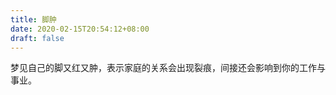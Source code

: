 ```yaml
---
title: 脚肿
date: 2020-02-15T20:54:12+08:00
draft: false
---
```


梦见自己的脚又红又肿，表示家庭的关系会出现裂痕，间接还会影响到你的工作与事业。